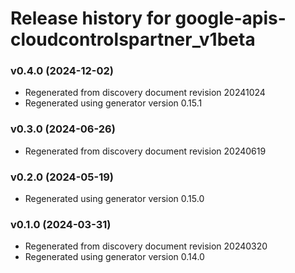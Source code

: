 # Release history for google-apis-cloudcontrolspartner_v1beta

### v0.4.0 (2024-12-02)

* Regenerated from discovery document revision 20241024
* Regenerated using generator version 0.15.1

### v0.3.0 (2024-06-26)

* Regenerated from discovery document revision 20240619

### v0.2.0 (2024-05-19)

* Regenerated using generator version 0.15.0

### v0.1.0 (2024-03-31)

* Regenerated from discovery document revision 20240320
* Regenerated using generator version 0.14.0


